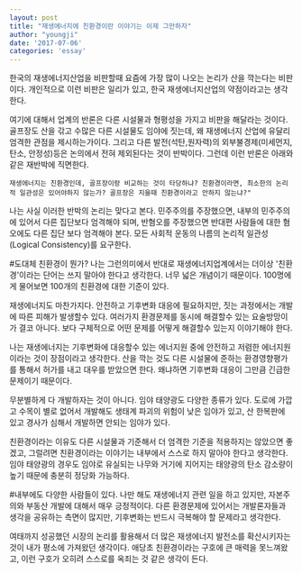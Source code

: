 ```yaml
---
layout: post
title: "재생에너지에 친환경이란 이야기는 이제 그만하자"
author: "youngji"
date: '2017-07-06'
categories: 'essay'
---
```

한국의 재생에너지산업을 비판할때 요즘에 가장 많이 나오는 논리가 산을 깍는다는 비판이다. 개인적으로 이런 비판은 일리가 있고, 한국 재생에너지산업의 약점이라고는 생각한다.

여기에 대해서 업계의 반론은 다른 시설물과 형평성을 가지고 비판을 해달라는 것이다. 골프장도 산을 갂고 수많은 다른 시설물도 임야에 짓는데, 왜 재생에너지 산업에 유달리 엄격한 관점을 제시하는가이다. 그리고 다른 발전(석탄,원자력)의 외부불경제(미세먼지, 탄소, 안정성)등은 논의에서 전혀 제외된다는 것이 반박이다. 그런데 이런 반론은 아래와 같은 재반박에 직면한다.

```
재생에너지는 친환경인데, 골프장이랑 비교하는 것이 타당하냐? 친환경이라면, 최소한의 논리적 일관성은 있어야하지 않는가? 골프장은 지을때 친환경이라고 안하지 않는냐?"
```

나는 사실 이러한 반박의 논리는 맞다고 본다. 민주주의를 주장했으면, 내부의 민주주의에 있어서 다른 집단보다 엄격해야 되며, 반혐오를 주장했으면 반대편 사람들에 대한 혐오에도 다른 집단 보다 엄격해야 본다. 모든 사회적 운동의 나름의 논리적 일관성(Logical Consistency)를 요구한다.

#도대체 친환경이 뭔가?
나는 그런의미에서 반대로 재생에너지업계에서는 더이상 '친환경'이라는 단어는 쓰지 말아야 한다고 생각한다. 너무 넓은 개념이기 때문이다. 100명에게 물어보면 100개의 친환경에 대한 기준이 있다.

재생에너지도 마찬가지다. 안전하고 기후변화 대응에 필요하지만, 짓는 과정에서는 개발에 따른 피해가 발생할수 있다. 여러가지 환경문제를 동시에 해결할수 있는 요술방망이가 결코 아니다. 보다 구체적으로 어떤 문제를 어떻게 해결할수 있는지 이야기해야 한다.

나는 재생에너지는 기후변화에 대응할수 있는 에너지원 중에 안전하고 저렴한 에너지원이라는 것이 장점이라고 생각한다. 산을 깍는 것도 다른 시설물에 준하는 환경영향평가를 통해서 허가를 내고 대우를 받았으면 한다. 왜냐하면 기후변화 대응이 그만큼 긴급한 문제이기 때문이다.

무분별하게 다 개발하자는 것이 아니다. 임야 태양광도 다양한 종류가 있다. 도로에 가깝고 수목이 별로 없어서 개발해도 생태계 파괴의 위험이 낮은 임야가 있고, 산 한복판에 있고 경사가 심해서 개발하면 안되는 임야가 있다.

친환경이라는 이유도 다른 시설물과 기준해서 더 엄격한 기준을 적용하지는 않았으면 좋겠고, 그럴려면 친환경이라는 이야기는 내부에서 스스로 하지 말아야 한다고 생각한다. 임야 태양광의 경우도 임야로 유실되는 나무와 거기에 지어지는 태양광의 탄소 감소량이 높기 때문에 충분히 정당화 가능하다.

#내부에도 다양한 사람들이 있다.
나만 해도 재생에너지 관련 일을 하고 있지만, 자본주의와 부동산 개발에 대해서 매우 긍정적이다. 다른 환경문제에 있어서는 개발론자들과 생각을 공유하는 측면이 많지만, 기후변화는 반드시 극복해야 할 문제라고 생각한다.

여태까지 성공했던 시장의 논리를 활용해서 더 많은 재생에너지 발전소를 확산시키자는 것이 내가 평소에 가져왔던 생각이다. 애당초 친환경이라는 구호에 큰 매력을 못느껴왔고, 이런 구호가 오히려 스스로를 옥죄는 것 같은 생각이 든다. 
